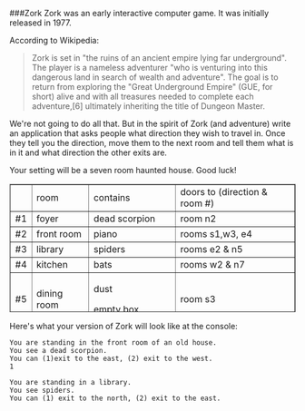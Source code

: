 <!--djw: done -->
###Zork
Zork was an early interactive computer game. It was initially released in 1977.


According to Wikipedia: 
<blockquote>Zork is set in "the ruins of an ancient empire lying far underground". The player is a nameless adventurer "who is venturing into this dangerous land in search of wealth and adventure". The goal is to return from exploring the "Great Underground Empire" (GUE, for short) alive and with all treasures needed to complete each adventure,[6] ultimately inheriting the title of Dungeon Master.
</blockquote>

We're not going to do all that. But in the spirit of Zork (and adventure) write an application that asks people what direction they wish to travel in. Once they tell you the direction, move them to the next room and tell them what is in it and what direction the other exits are.

Your setting will be a seven room haunted house. Good luck!

<table style="height: 226px;" border="1" width="384" cellspacing="1">
<tbody>
<tr>
<td></td>
<td>room</td>
<td>contains</td>
<td>doors to (direction &amp; room #)</td>
</tr>
<tr>
<td>#1</td>
<td>foyer</td>
<td>dead scorpion</td>
<td>room n2</td>
</tr>
<tr>
<td>#2</td>
<td>front room</td>
<td>piano</td>
<td>rooms s1,w3, e4</td>
</tr>
<tr>
<td>#3</td>
<td>library</td>
<td>spiders</td>
<td>rooms e2 &amp; n5</td>
</tr>
<tr>
<td>#4</td>
<td>kitchen</td>
<td>bats</td>
<td>rooms w2 &amp; n7</td>
</tr>
<tr>
<td>#5</td>
<td>
<p>dining room</p>
</td>
<td>
<p>dust</p>
<p>empty box</p>
</td>
<td>room s3</td>
</tr>
<tr>
<td>#6</td>
<td>vault</td>
<td>3 walking skeletons</td>
<td>room e7</td>
</tr>
<tr>
<td>#7</td>
<td>parlor</td>
<td>treasure chest</td>
<td>rooms w6, s4</td>
</tr>
</tbody>
</table>

Here's what your version of Zork will look like at the console:
```
You are standing in the front room of an old house.
You see a dead scorpion.
You can (1)exit to the east, (2) exit to the west.
1

You are standing in a library.
You see spiders.
You can (1) exit to the north, (2) exit to the east.
```
<!--
map:

| 5. Dining Room | 6. Valut | 7. Parlor |
| 3. Library     | 2. Piano | 4. Kitchen |
                 | 1. Foyer |
                 
enchancments:
add rooms
secret room (8) is only visible 25% of the time but once discovered stays visible
keep score - how many rooms have they visited
add javadoc comments
add list of fates
add list of items in room
timer if you take too long
treasure chest select treasure from random list

-->